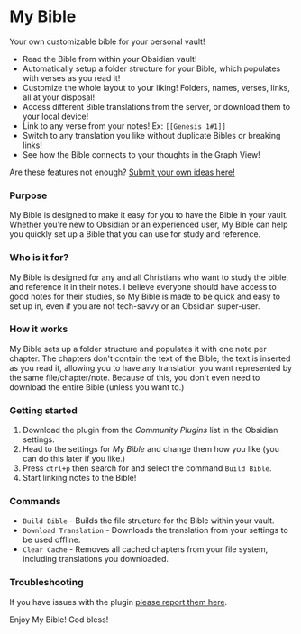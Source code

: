 # My Bible
Your own customizable bible for your personal vault!

- Read the Bible from within your Obsidian vault!
- Automatically setup a folder structure for your Bible, which populates with verses as you read it!
- Customize the whole layout to your liking! Folders, names, verses, links, all at your disposal!
- Access different Bible translations from the server, or download them to your local device!
- Link to any verse from your notes! Ex: `[[Genesis 1#1]]`
- Switch to any translation you like without duplicate Bibles or breaking links!
- See how the Bible connects to your thoughts in the Graph View!

Are these features not enough? [Submit your own ideas here!](https://github.com/GsLogiMaker/my-bible-obsidian-plugin/issues/new)

### Purpose
My Bible is designed to make it easy for you to have the Bible in your vault. Whether you're new to Obsidian or an experienced user, My Bible can help you quickly set up a Bible that you can use for study and reference.

### Who is it for?
My Bible is designed for any and all Christians who want to study the bible, and reference it in their notes. I believe everyone should have access to good notes for their studies, so My Bible is made to be quick and easy to set up in, even if you are not tech-savvy or an Obsidian super-user.

### How it works
My Bible sets up a folder structure and populates it with one note per chapter. The chapters don't contain the text of the Bible; the text is inserted as you read it, allowing you to have any translation you want represented by the same file/chapter/note. Because of this, you don't even need to download the entire Bible (unless you want to.)

### Getting started
1. Download the plugin from the *Community Plugins* list in the Obsidian settings.
2. Head to the settings for *My Bible* and change them how you like (you can do this later if you like.)
3. Press `ctrl+p` then search for and select the command `Build Bible`.
4. Start linking notes to the Bible!

### Commands

* `Build Bible` - Builds the file structure for the Bible within your vault.
* `Download Translation` - Downloads the translation from your settings to be used offline.
* `Clear Cache` - Removes all cached chapters from your file system, including translations you downloaded.

### Troubleshooting
If you have issues with the plugin [please report them here](https://github.com/GsLogiMaker/my-bible-obsidian-plugin/issues/new).

Enjoy My Bible! God bless!
